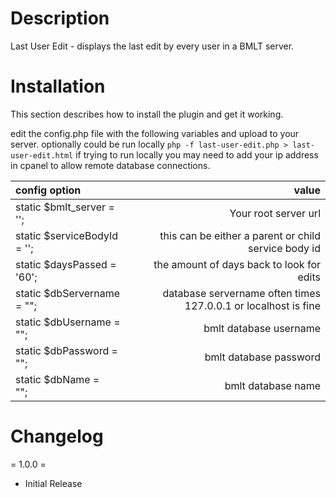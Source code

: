 # Description

Last User Edit - displays the last edit by every user in a BMLT server.

# Installation

This section describes how to install the plugin and get it working.

edit the config.php file with the following variables and upload to your server. optionally could be run locally `php -f last-user-edit.php > last-user-edit.html`
if trying to run locally you may need to add your ip address in cpanel to allow remote database connections.


| config option                        | value                                                          |
|:-------------------------------------|---------------------------------------------------------------:|
|static $bmlt_server = '';             | Your root server url                                           | 
|static $serviceBodyId = '';           | this can be either a parent or child service body id           |
|static $daysPassed = '60';            | the amount of days back to look for edits                      |
|static $dbServername = "";            | database servername often times 127.0.0.1 or localhost is fine |
|static $dbUsername = "";              | bmlt database username                                         |
|static $dbPassword = "";              | bmlt database password                                         |
|static $dbName = "";&nbsp;&nbsp;&nbsp;| bmlt database name                                             |


# Changelog

= 1.0.0 =

* Initial Release
